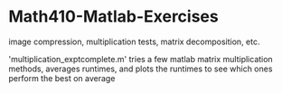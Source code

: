 # Math410-Matlab-Exercises
image compression, multiplication tests, matrix decomposition, etc.


'multiplication_exptcomplete.m' tries a few matlab matrix multiplication methods, averages runtimes, and plots the runtimes
to see which ones perform the best on average
